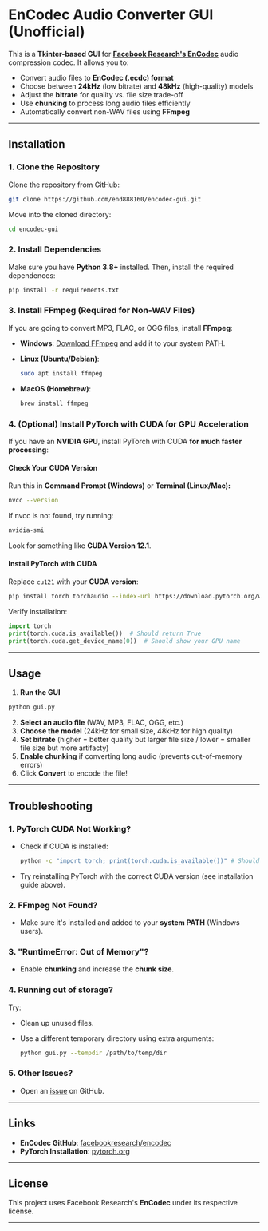 # EnCodec Audio Converter GUI (Unofficial)

This is a **Tkinter-based GUI** for **[Facebook Research's EnCodec](https://github.com/facebookresearch/encodec)** audio compression codec. It allows you to:

- Convert audio files to **EnCodec (.ecdc) format**  
- Choose between **24kHz** (low bitrate) and **48kHz** (high-quality) models  
- Adjust the **bitrate** for quality vs. file size trade-off  
- Use **chunking** to process long audio files efficiently  
- Automatically convert non-WAV files using **FFmpeg**  

---

## Installation

### 1. Clone the Repository

Clone the repository from GitHub:

  ```sh
  git clone https://github.com/end888160/encodec-gui.git
  ```

Move into the cloned directory:

  ```sh
  cd encodec-gui
  ```

### 2. Install Dependencies

Make sure you have **Python 3.8+** installed. Then, install the required dependences:

  ```sh
  pip install -r requirements.txt
  ```

### 3. Install FFmpeg (Required for Non-WAV Files)

If you are going to convert MP3, FLAC, or OGG files, install **FFmpeg**:

- **Windows**: [Download FFmpeg](https://ffmpeg.org/download.html) and add it to your system PATH.

- **Linux (Ubuntu/Debian)**:

  ```sh
  sudo apt install ffmpeg
  ```

- **MacOS (Homebrew)**:

  ```sh
  brew install ffmpeg
  ```

### 4. (Optional) Install PyTorch with CUDA for GPU Acceleration

If you have an **NVIDIA GPU**, install PyTorch with CUDA **for much faster processing**:

#### **Check Your CUDA Version**

Run this in **Command Prompt (Windows)** or **Terminal (Linux/Mac):**

  ```sh
  nvcc --version
  ```

If nvcc is not found, try running:

  ```sh
  nvidia-smi
  ```

Look for something like **CUDA Version 12.1**.

#### **Install PyTorch with CUDA**

Replace `cu121` with your **CUDA version**:

  ```sh
  pip install torch torchaudio --index-url https://download.pytorch.org/whl/cu121
  ```

Verify installation:

  ```python
  import torch
  print(torch.cuda.is_available())  # Should return True
  print(torch.cuda.get_device_name(0))  # Should show your GPU name
  ```

---

## Usage

1. **Run the GUI**

  ```sh
  python gui.py
  ```

2. **Select an audio file** (WAV, MP3, FLAC, OGG, etc.)  
3. **Choose the model** (24kHz for small size, 48kHz for high quality)  
4. **Set bitrate** (higher = better quality but larger file size / lower = smaller file size but more artifacty)  
5. **Enable chunking** if converting long audio (prevents out-of-memory errors)  
6. Click **Convert** to encode the file!

---

## Troubleshooting

### 1. **PyTorch CUDA Not Working?**

- Check if CUDA is installed:

  ```sh
  python -c "import torch; print(torch.cuda.is_available())" # Should return True
  ```

- Try reinstalling PyTorch with the correct CUDA version (see installation guide above).

### 2. **FFmpeg Not Found?**

- Make sure it's installed and added to your **system PATH** (Windows users).

### 3. **"RuntimeError: Out of Memory"?**

- Enable **chunking** and increase the **chunk size**.

### 4. **Running out of storage?**

Try:

- Clean up unused files.

- Use a different temporary directory using extra arguments:

  ```sh
  python gui.py --tempdir /path/to/temp/dir
  ```

### 5. **Other Issues?**

- Open an [issue](https://github.com/end888160/encodec-gui/issues) on GitHub.

---

## Links

- **EnCodec GitHub**: [facebookresearch/encodec](https://github.com/facebookresearch/encodec)  
- **PyTorch Installation**: [pytorch.org](https://pytorch.org/get-started/locally/)  

---

## License

This project uses Facebook Research's **EnCodec** under its respective license.

---
